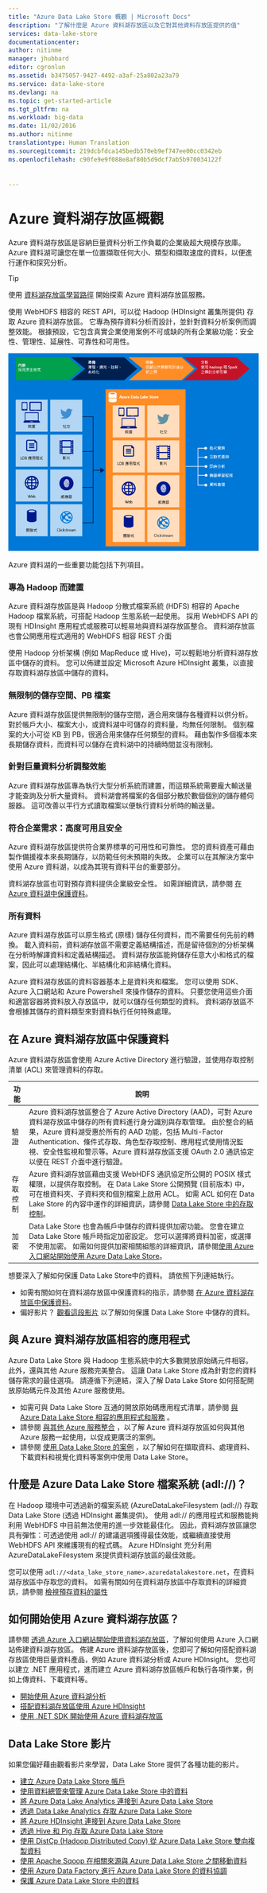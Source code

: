 ```yaml
---
title: "Azure Data Lake Store 概觀 | Microsoft Docs"
description: "了解什麼是 Azure 資料湖存放區以及它對其他資料存放區提供的值"
services: data-lake-store
documentationcenter: 
author: nitinme
manager: jhubbard
editor: cgronlun
ms.assetid: b3475057-9427-4492-a3af-25a802a23a79
ms.service: data-lake-store
ms.devlang: na
ms.topic: get-started-article
ms.tgt_pltfrm: na
ms.workload: big-data
ms.date: 11/02/2016
ms.author: nitinme
translationtype: Human Translation
ms.sourcegitcommit: 219dcbfdca145bedb570eb9ef747ee00cc0342eb
ms.openlocfilehash: c90fe9e9f088e8af80b5d9dcf7ab5b970034122f


---
```

# <a name="overview-of-azure-data-lake-store"></a>Azure 資料湖存放區概觀
Azure 資料湖存放區是容納巨量資料分析工作負載的企業級超大規模存放庫。 Azure 資料湖可讓您在單一位置擷取任何大小、類型和擷取速度的資料，以便進行運作和探究分析。

> [!TIP]
> 使用 [資料湖存放區學習路徑](https://azure.microsoft.com/documentation/learning-paths/data-lake-store-self-guided-training/) 開始探索 Azure 資料湖存放區服務。
> 
> 

使用 WebHDFS 相容的 REST API，可以從 Hadoop (HDInsight 叢集所提供) 存取 Azure 資料湖存放區。 它專為預存資料分析而設計，並針對資料分析案例而調整效能。 根據預設，它包含真實企業使用案例不可或缺的所有企業級功能：安全性、管理性、延展性、可靠性和可用性。

![Azure 資料湖](./media/data-lake-store-overview/data-lake-store-concept.png)

Azure 資料湖的一些重要功能包括下列項目。

### <a name="built-for-hadoop"></a>專為 Hadoop 而建置
Azure 資料湖存放區是與 Hadoop 分散式檔案系統 (HDFS) 相容的 Apache Hadoop 檔案系統，可搭配 Hadoop 生態系統一起使用。  採用 WebHDFS API 的現有 HDInsight 應用程式或服務可以輕易地與資料湖存放區整合。 資料湖存放區也會公開應用程式適用的 WebHDFS 相容 REST 介面

使用 Hadoop 分析架構 (例如 MapReduce 或 Hive)，可以輕鬆地分析資料湖存放區中儲存的資料。 您可以佈建並設定 Microsoft Azure HDInsight 叢集，以直接存取資料湖存放區中儲存的資料。

### <a name="unlimited-storage-petabyte-files"></a>無限制的儲存空間、PB 檔案
Azure 資料湖存放區提供無限制的儲存空間，適合用來儲存各種資料以供分析。 對於帳戶大小、檔案大小，或資料湖中可儲存的資料量，均無任何限制。 個別檔案的大小可從 KB 到 PB，很適合用來儲存任何類型的資料。 藉由製作多個複本來長期儲存資料，而資料可以儲存在資料湖中的持續時間並沒有限制。

### <a name="performancetuned-for-big-data-analytics"></a>針對巨量資料分析調整效能
Azure 資料湖存放區專為執行大型分析系統而建置，而這類系統需要龐大輸送量才能查詢及分析大量資料。 資料湖會將檔案的各個部分散於數個個別的儲存體伺服器。 這可改善以平行方式讀取檔案以便執行資料分析時的輸送量。

### <a name="enterpriseready-highlyavailable-and-secure"></a>符合企業需求：高度可用且安全
Azure 資料湖存放區提供符合業界標準的可用性和可靠性。 您的資料資產可藉由製作備援複本來長期儲存，以防範任何未預期的失敗。 企業可以在其解決方案中使用 Azure 資料湖，以成為其現有資料平台的重要部分。

資料湖存放區也可對預存資料提供企業級安全性。 如需詳細資訊，請參閱 [在 Azure 資料湖中保護資料](#DataLakeStoreSecurity)。

### <a name="all-data"></a>所有資料
Azure 資料湖存放區可以原生格式 (原樣) 儲存任何資料，而不需要任何先前的轉換。 載入資料前，資料湖存放區不需要定義結構描述，而是留待個別的分析架構在分析時解譯資料和定義結構描述。 資料湖存放區能夠儲存任意大小和格式的檔案，因此可以處理結構化、半結構化和非結構化資料。

Azure 資料湖存放區的資料容器基本上是資料夾和檔案。 您可以使用 SDK、Azure 入口網站和 Azure Powershell 來操作儲存的資料。 只要您使用這些介面和適當容器將資料放入存放區中，就可以儲存任何類型的資料。 資料湖存放區不會根據其儲存的資料類型來對資料執行任何特殊處理。

## <a name="a-namedatalakestoresecurityasecuring-data-in-azure-data-lake-store"></a><a name="DataLakeStoreSecurity"></a>在 Azure 資料湖存放區中保護資料
Azure 資料湖存放區會使用 Azure Active Directory 進行驗證，並使用存取控制清單 (ACL) 來管理資料的存取。

| 功能 | 說明 |
| --- | --- |
| 驗證 |Azure 資料湖存放區整合了 Azure Active Directory (AAD)，可對 Azure 資料湖存放區中儲存的所有資料進行身分識別與存取管理。 由於整合的結果，Azure 資料湖受惠於所有的 AAD 功能，包括 Multi-Factor Authentication、條件式存取、角色型存取控制、應用程式使用情況監視、安全性監視和警示等。Azure 資料湖存放區支援 OAuth 2.0 通訊協定以便在 REST 介面中進行驗證。 |
| 存取控制 |Azure 資料湖存放區藉由支援 WebHDFS 通訊協定所公開的 POSIX 樣式權限，以提供存取控制。 在 Data Lake Store 公開預覽 (目前版本) 中，可在根資料夾、子資料夾和個別檔案上啟用 ACL。 如需 ACL 如何在 Data Lake Store 的內容中運作的詳細資訊，請參閱 [Data Lake Store 中的存取控制](data-lake-store-access-control.md)。 |
| 加密 |Data Lake Store 也會為帳戶中儲存的資料提供加密功能。 您會在建立 Data Lake Store 帳戶時指定加密設定。 您可以選擇將資料加密，或選擇不使用加密。 如需如何提供加密相關組態的詳細資訊，請參閱[使用 Azure 入口網站開始使用 Azure Data Lake Store](data-lake-store-get-started-portal.md)。 |

想要深入了解如何保護 Data Lake Store中的資料。 請依照下列連結執行。

* 如需有關如何在資料湖存放區中保護資料的指示，請參閱 [在 Azure 資料湖存放區中保護資料](data-lake-store-secure-data.md)。
* 偏好影片？ [觀看這段影片](https://mix.office.com/watch/1q2mgzh9nn5lx) 以了解如何保護 Data Lake Store 中儲存的資料。

## <a name="applications-compatible-with-azure-data-lake-store"></a>與 Azure 資料湖存放區相容的應用程式
Azure Data Lake Store 與 Hadoop 生態系統中的大多數開放原始碼元件相容。 此外，還與其他 Azure 服務完美整合。 這讓 Data Lake Store 成為針對您的資料儲存需求的最佳選項。 請遵循下列連結，深入了解 Data Lake Store 如何搭配開放原始碼元件及其他 Azure 服務使用。

* 如需可與 Data Lake Store 互通的開放原始碼應用程式清單，請參閱 [與 Azure Data Lake Store 相容的應用程式和服務](data-lake-store-compatible-oss-other-applications.md) 。
* 請參閱 [與其他 Azure 服務整合](data-lake-store-integrate-with-other-services.md) ，以了解 Azure 資料湖存放區如何與其他 Azure 服務一起使用，以促成更廣泛的案例。
* 請參閱 [使用 Data Lake Store 的案例](data-lake-store-data-scenarios.md) ，以了解如何在擷取資料、處理資料、下載資料和視覺化資料等案例中使用 Data Lake Store。

## <a name="what-is-azure-data-lake-store-file-system-adl"></a>什麼是 Azure Data Lake Store 檔案系統 (adl://)？
在 Hadoop 環境中可透過新的檔案系統 (AzureDataLakeFilesystem (adl://) 存取 Data Lake Store (透過 HDInsight 叢集提供)。 使用 adl:// 的應用程式和服務能夠利用 WebHDFS 中目前無法使用的進一步效能最佳化。 因此，資料湖存放區讓您具有彈性：可透過使用 adl:// 的建議選項獲得最佳效能，或繼續直接使用 WebHDFS API 來維護現有的程式碼。 Azure HDInsight 充分利用 AzureDataLakeFilesystem 來提供資料湖存放區的最佳效能。

您可以使用 `adl://<data_lake_store_name>.azuredatalakestore.net`，在資料湖存放區中存取您的資料。 如需有關如何在資料湖存放區中存取資料的詳細資訊，請參閱 [檢視預存資料的屬性](data-lake-store-get-started-portal.md#properties)

## <a name="how-do-i-start-using-azure-data-lake-store"></a>如何開始使用 Azure 資料湖存放區？
請參閱 [透過 Azure 入口網站開始使用資料湖存放區](data-lake-store-get-started-portal.md)，了解如何使用 Azure 入口網站佈建資料湖存放區。 佈建 Azure 資料湖存放區後，您即可了解如何搭配資料湖存放區使用巨量資料產品，例如 Azure 資料湖分析或 Azure HDInsight。 您也可以建立 .NET 應用程式，進而建立 Azure 資料湖存放區帳戶和執行各項作業，例如上傳資料、下載資料等。

* [開始使用 Azure 資料湖分析](../data-lake-analytics/data-lake-analytics-get-started-portal.md)
* [搭配資料湖存放區使用 Azure HDInsight](data-lake-store-hdinsight-hadoop-use-portal.md)
* [使用 .NET SDK 開始使用 Azure 資料湖存放區](data-lake-store-get-started-net-sdk.md)

## <a name="data-lake-store-videos"></a>Data Lake Store 影片
如果您偏好藉由觀看影片來學習，Data Lake Store 提供了各種功能的影片。

* [建立 Azure Data Lake Store 帳戶](https://mix.office.com/watch/1k1cycy4l4gen)
* [使用資料總管來管理 Azure Data Lake Store 中的資料](https://mix.office.com/watch/icletrxrh6pc)
* [將 Azure Data Lake Analytics 連接到 Azure Data Lake Store](https://mix.office.com/watch/qwji0dc9rx9k)
* [透過 Data Lake Analytics 存取 Azure Data Lake Store](https://mix.office.com/watch/1n0s45up381a8)
* [將 Azure HDInsight 連接到 Azure Data Lake Store](https://mix.office.com/watch/l93xri2yhtp2)
* [透過 Hive 和 Pig 存取 Azure Data Lake Store](https://mix.office.com/watch/1n9g5w0fiqv1q)
* [使用 DistCp (Hadoop Distributed Copy) 從 Azure Data Lake Store 雙向複製資料](https://mix.office.com/watch/1liuojvdx6sie)
* [使用 Apache Sqoop 在相關來源與 Azure Data Lake Store 之間移動資料](https://mix.office.com/watch/1butcdjxmu114)
* [使用 Azure Data Factory 進行 Azure Data Lake Store 的資料協調](https://mix.office.com/watch/1oa7le7t2u4ka)
* [保護 Azure Data Lake Store 中的資料](https://mix.office.com/watch/1q2mgzh9nn5lx)




<!--HONumber=Nov16_HO2-->


